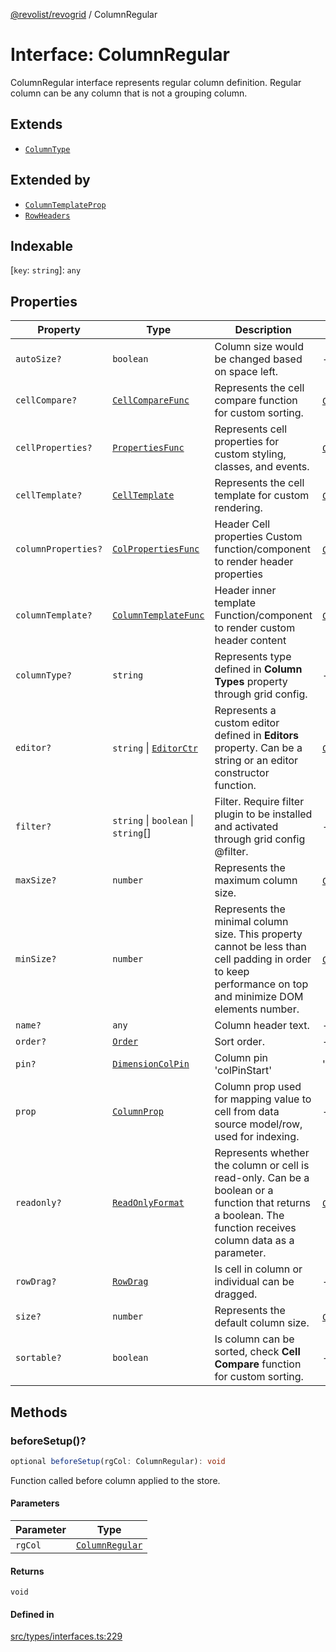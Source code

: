 [@revolist/revogrid](README.md) / ColumnRegular

# Interface: ColumnRegular

ColumnRegular interface represents regular column definition.
Regular column can be any column that is not a grouping column.

## Extends

- [`ColumnType`](Interface.ColumnType.md)

## Extended by

- [`ColumnTemplateProp`](Interface.ColumnTemplateProp.md)
- [`RowHeaders`](Interface.RowHeaders.md)

## Indexable

 \[`key`: `string`\]: `any`

## Properties

| Property | Type | Description | Inherited from | Defined in |
| ------ | ------ | ------ | ------ | ------ |
| `autoSize?` | `boolean` | Column size would be changed based on space left. | - | [src/types/interfaces.ts:205](https://github.com/revolist/revogrid/blob/786bfc578aeb724125d022c69d878eb830c54a23/src/types/interfaces.ts#L205) |
| `cellCompare?` | [`CellCompareFunc`](TypeAlias.CellCompareFunc.md) | Represents the cell compare function for custom sorting. | [`ColumnType`](Interface.ColumnType.md).`cellCompare` | [src/types/interfaces.ts:177](https://github.com/revolist/revogrid/blob/786bfc578aeb724125d022c69d878eb830c54a23/src/types/interfaces.ts#L177) |
| `cellProperties?` | [`PropertiesFunc`](TypeAlias.PropertiesFunc.md) | Represents cell properties for custom styling, classes, and events. | [`ColumnType`](Interface.ColumnType.md).`cellProperties` | [src/types/interfaces.ts:169](https://github.com/revolist/revogrid/blob/786bfc578aeb724125d022c69d878eb830c54a23/src/types/interfaces.ts#L169) |
| `cellTemplate?` | [`CellTemplate`](Interface.CellTemplate.md) | Represents the cell template for custom rendering. | [`ColumnType`](Interface.ColumnType.md).`cellTemplate` | [src/types/interfaces.ts:173](https://github.com/revolist/revogrid/blob/786bfc578aeb724125d022c69d878eb830c54a23/src/types/interfaces.ts#L173) |
| `columnProperties?` | [`ColPropertiesFunc`](TypeAlias.ColPropertiesFunc.md) | Header Cell properties Custom function/component to render header properties | [`ColumnType`](Interface.ColumnType.md).`columnProperties` | [src/types/interfaces.ts:116](https://github.com/revolist/revogrid/blob/786bfc578aeb724125d022c69d878eb830c54a23/src/types/interfaces.ts#L116) |
| `columnTemplate?` | [`ColumnTemplateFunc`](TypeAlias.ColumnTemplateFunc.md) | Header inner template Function/component to render custom header content | [`ColumnType`](Interface.ColumnType.md).`columnTemplate` | [src/types/interfaces.ts:111](https://github.com/revolist/revogrid/blob/786bfc578aeb724125d022c69d878eb830c54a23/src/types/interfaces.ts#L111) |
| `columnType?` | `string` | Represents type defined in **Column Types** property through grid config. | - | [src/types/interfaces.ts:225](https://github.com/revolist/revogrid/blob/786bfc578aeb724125d022c69d878eb830c54a23/src/types/interfaces.ts#L225) |
| `editor?` | `string` \| [`EditorCtr`](TypeAlias.EditorCtr.md) | Represents a custom editor defined in **Editors** property. Can be a string or an editor constructor function. | [`ColumnType`](Interface.ColumnType.md).`editor` | [src/types/interfaces.ts:165](https://github.com/revolist/revogrid/blob/786bfc578aeb724125d022c69d878eb830c54a23/src/types/interfaces.ts#L165) |
| `filter?` | `string` \| `boolean` \| `string`[] | Filter. Require filter plugin to be installed and activated through grid config @filter. | - | [src/types/interfaces.ts:209](https://github.com/revolist/revogrid/blob/786bfc578aeb724125d022c69d878eb830c54a23/src/types/interfaces.ts#L209) |
| `maxSize?` | `number` | Represents the maximum column size. | [`ColumnType`](Interface.ColumnType.md).`maxSize` | [src/types/interfaces.ts:160](https://github.com/revolist/revogrid/blob/786bfc578aeb724125d022c69d878eb830c54a23/src/types/interfaces.ts#L160) |
| `minSize?` | `number` | Represents the minimal column size. This property cannot be less than cell padding in order to keep performance on top and minimize DOM elements number. | [`ColumnType`](Interface.ColumnType.md).`minSize` | [src/types/interfaces.ts:156](https://github.com/revolist/revogrid/blob/786bfc578aeb724125d022c69d878eb830c54a23/src/types/interfaces.ts#L156) |
| `name?` | `any` | Column header text. | - | [src/types/interfaces.ts:201](https://github.com/revolist/revogrid/blob/786bfc578aeb724125d022c69d878eb830c54a23/src/types/interfaces.ts#L201) |
| `order?` | [`Order`](TypeAlias.Order.md) | Sort order. | - | [src/types/interfaces.ts:217](https://github.com/revolist/revogrid/blob/786bfc578aeb724125d022c69d878eb830c54a23/src/types/interfaces.ts#L217) |
| `pin?` | [`DimensionColPin`](TypeAlias.DimensionColPin.md) | Column pin 'colPinStart'|'colPinEnd'. | - | [src/types/interfaces.ts:197](https://github.com/revolist/revogrid/blob/786bfc578aeb724125d022c69d878eb830c54a23/src/types/interfaces.ts#L197) |
| `prop` | [`ColumnProp`](TypeAlias.ColumnProp.md) | Column prop used for mapping value to cell from data source model/row, used for indexing. | - | [src/types/interfaces.ts:193](https://github.com/revolist/revogrid/blob/786bfc578aeb724125d022c69d878eb830c54a23/src/types/interfaces.ts#L193) |
| `readonly?` | [`ReadOnlyFormat`](TypeAlias.ReadOnlyFormat.md) | Represents whether the column or cell is read-only. Can be a boolean or a function that returns a boolean. The function receives column data as a parameter. | [`ColumnType`](Interface.ColumnType.md).`readonly` | [src/types/interfaces.ts:146](https://github.com/revolist/revogrid/blob/786bfc578aeb724125d022c69d878eb830c54a23/src/types/interfaces.ts#L146) |
| `rowDrag?` | [`RowDrag`](TypeAlias.RowDrag.md) | Is cell in column or individual can be dragged. | - | [src/types/interfaces.ts:221](https://github.com/revolist/revogrid/blob/786bfc578aeb724125d022c69d878eb830c54a23/src/types/interfaces.ts#L221) |
| `size?` | `number` | Represents the default column size. | [`ColumnType`](Interface.ColumnType.md).`size` | [src/types/interfaces.ts:150](https://github.com/revolist/revogrid/blob/786bfc578aeb724125d022c69d878eb830c54a23/src/types/interfaces.ts#L150) |
| `sortable?` | `boolean` | Is column can be sorted, check **Cell Compare** function for custom sorting. | - | [src/types/interfaces.ts:213](https://github.com/revolist/revogrid/blob/786bfc578aeb724125d022c69d878eb830c54a23/src/types/interfaces.ts#L213) |

## Methods

### beforeSetup()?

```ts
optional beforeSetup(rgCol: ColumnRegular): void
```

Function called before column applied to the store.

#### Parameters

| Parameter | Type |
| ------ | ------ |
| `rgCol` | [`ColumnRegular`](Interface.ColumnRegular.md) |

#### Returns

`void`

#### Defined in

[src/types/interfaces.ts:229](https://github.com/revolist/revogrid/blob/786bfc578aeb724125d022c69d878eb830c54a23/src/types/interfaces.ts#L229)
